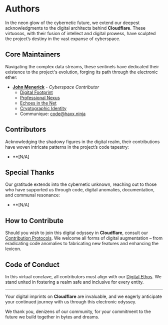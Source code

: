 # Authors

In the neon glow of the cybernetic future, we extend our deepest acknowledgments to the digital architects behind **Cloudflare**. These virtuosos, with their fusion of intellect and digital prowess, have sculpted the project’s destiny in the vast expanse of cyberspace.

## Core Maintainers

Navigating the complex data streams, these sentinels have dedicated their existence to the project's evolution, forging its path through the electronic ether:

- **[John Menerick](https://github.com/w8mej)** - *Cyberspace Contributor*<br>
  - [Digital Footprint](https://github.com/w8mej/)
  - [Professional Nexus](https://www.linkedin.com/in/w8mej/)
  - [Echoes in the Net](https://twitter.com/w8mej/)
  - [Cryptographic Identity](https://keyoxide.org/sephiroth@haxx.ninja/)
  - Communique: code@haxx.ninja

## Contributors

Acknowledging the shadowy figures in the digital realm, their contributions have woven intricate patterns in the project’s code tapestry:

- **[N/A]<br>

## Special Thanks

Our gratitude extends into the cybernetic unknown, reaching out to those who have supported us through code, digital anomalies, documentation, and communal resonance:

- **[N/A]<br>

## How to Contribute

Should you wish to join this digital odyssey in **Cloudflare**, consult our [Contribution Protocols](CONTRIBUTING.md). We welcome all forms of digital augmentation – from eradicating code anomalies to fabricating new features and enhancing the lexicon.

## Code of Conduct

In this virtual conclave, all contributors must align with our [Digital Ethos](CODE_OF_CONDUCT.md). We stand united in fostering a realm safe and inclusive for every entity.

---

Your digital imprints on **Cloudflare** are invaluable, and we eagerly anticipate your continued journey with us through this electronic odyssey.

We thank you, denizens of our community, for your commitment to the future we build together in bytes and dreams.
